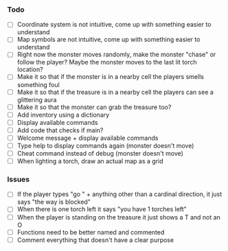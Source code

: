 ### Todo
- [ ] Coordinate system is not intuitive, come up with something easier to understand
- [ ] Map symbols are not intuitive, come up with something easier to understand
- [ ] Right now the monster moves randomly, make the monster "chase" or follow the player?
Maybe the monster moves to the last lit torch location?
- [ ] Make it so that if the monster is in a nearby cell the players smells something foul
- [ ] Make it so that if the treasure is in a nearby cell the players can see a glittering aura
- [ ] Make it so that the monster can grab the treasure too?
- [ ] Add inventory using a dictionary
- [ ] Display available commands
- [ ] Add code that checks if main?
- [ ] Welcome message + display available commands
- [ ] Type help to display commands again (monster doesn't move)
- [ ] Cheat command instead of debug (monster doesn't move)
- [ ] When lighting a torch, draw an actual map as a grid

### Issues
- [ ] If the player types "go " + anything other than a cardinal direction, it just says "the way is blocked"
- [ ] When there is one torch left it says "you have 1 torches left"
- [ ] When the player is standing on the treasure it just shows a T and not an O
- [ ] Functions need to be better named and commented
- [ ] Comment everything that doesn't have a clear purpose
